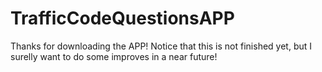 # TrafficCodeQuestionsAPP
Thanks for downloading the APP! Notice that this  is not finished yet, but I surelly want to do some improves in a near future!
